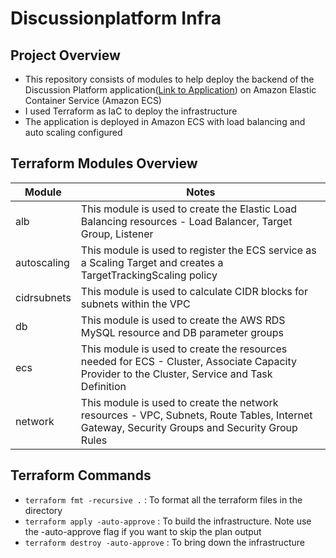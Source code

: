 # Discussionplatform Infra

## Project Overview
- This repository consists of modules to help deploy the backend of the Discussion Platform application([Link to Application](https://github.com/JasonPauldj/DiscussionPlatform_SpringBoot_Hibernate)) on Amazon Elastic Container Service (Amazon ECS)
- I used Terraform as IaC to deploy the infrastructure
- The application is deployed in Amazon ECS with load balancing and auto scaling configured

## Terraform Modules Overview

| Module | Notes |
| --- | ----------- |
| alb | This module is used to create the Elastic Load Balancing resources - Load Balancer, Target Group, Listener |
| autoscaling | This module is used to register the ECS service as a Scaling Target and creates a TargetTrackingScaling policy |
| cidrsubnets | This module is used to calculate CIDR blocks for subnets within the VPC |
| db | This module is used to create the AWS RDS MySQL resource and DB parameter groups |
| ecs | This module is used to create the resources needed for ECS - Cluster, Associate Capacity Provider to the Cluster, Service and Task Definition |
| network | This module is used to create the network resources - VPC, Subnets, Route Tables, Internet Gateway, Security Groups and Security Group Rules |

## Terraform Commands
- `terraform fmt -recursive .` : To format all the terraform files in the directory
- `terraform apply -auto-approve` : To build the infrastructure. Note use the -auto-approve flag if you want to skip the plan output
- `terraform destroy -auto-approve` : To bring down the infrastructure
